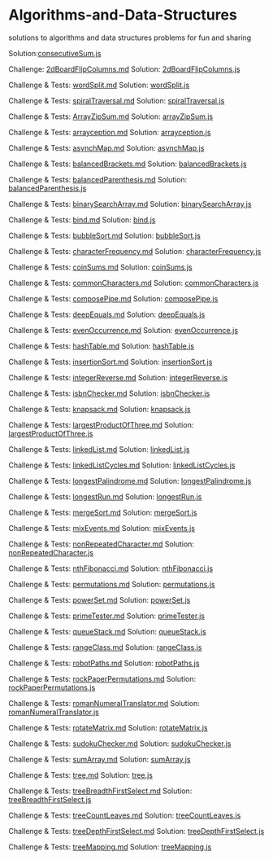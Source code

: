 # Algorithms-and-Data-Structures
solutions to algorithms and data structures problems for fun and sharing

Solution:[consecutiveSum.js](consecutiveSum.js)

Challenge: [2dBoardFlipColumns.md](2dBoardFlipColumns.md)
Solution: [2dBoardFlipColumns.js](2dBoardFlipColumns.js)

Challenge & Tests: [wordSplit.md](wordSplit.md) 
Solution: [wordSplit.js](wordSplit.js) 

Challenge & Tests: [spiralTraversal.md](spiralTraversal.md) 
Solution: [spiralTraversal.js](spiralTraversal.js) 

Challenge & Tests: [ArrayZipSum.md](ArrayZipSum.md) 
Solution: [arrayZipSum.js](arrayZipSum.js) 

Challenge & Tests: [arrayception.md](arrayception.md) 
Solution: [arrayception.js](arrayception.js) 

Challenge & Tests: [asynchMap.md](asynchMap.md) 
Solution: [asynchMap.js](asynchMap.js) 

Challenge & Tests: [balancedBrackets.md](balancedBrackets.md) 
Solution: [balancedBrackets.js](balancedBrackets.js) 

Challenge & Tests: [balancedParenthesis.md](balancedParenthesis.md) 
Solution: [balancedParenthesis.js](balancedParenthesis.js) 

Challenge & Tests: [binarySearchArray.md](binarySearchArray.md) 
Solution: [binarySearchArray.js](binarySearchArray.js) 

Challenge & Tests: [bind.md](bind.md) 
Solution: [bind.js](bind.js) 

Challenge & Tests: [bubbleSort.md](bubbleSort.md) 
Solution: [bubbleSort.js](bubbleSort.js) 

Challenge & Tests: [characterFrequency.md](characterFrequency.md) 
Solution: [characterFrequency.js](characterFrequency.js) 

Challenge & Tests: [coinSums.md](coinSums.md) 
Solution: [coinSums.js](coinSums.js) 

Challenge & Tests: [commonCharacters.md](commonCharacters.md) 
Solution: [commonCharacters.js](commonCharacters.js) 

Challenge & Tests: [composePipe.md](composePipe.md) 
Solution: [composePipe.js](composePipe.js) 

Challenge & Tests: [deepEquals.md](deepEquals.md) 
Solution: [deepEquals.js](deepEquals.js) 

Challenge & Tests: [evenOccurrence.md](evenOccurrence.md) 
Solution: [evenOccurrence.js](evenOccurrence.js) 

Challenge & Tests: [hashTable.md](hashTable.md) 
Solution: [hashTable.js](hashTable.js) 

Challenge & Tests: [insertionSort.md](insertionSort.md) 
Solution: [insertionSort.js](insertionSort.js) 

Challenge & Tests: [integerReverse.md](integerReverse.md) 
Solution: [integerReverse.js](integerReverse.js) 

Challenge & Tests: [isbnChecker.md](isbnChecker.md) 
Solution: [isbnChecker.js](isbnChecker.js) 

Challenge & Tests: [knapsack.md](knapsack.md) 
Solution: [knapsack.js](knapsack.js) 

Challenge & Tests: [largestProductOfThree.md](largestProductOfThree.md) 
Solution: [largestProductOfThree.js](largestProductOfThree.js) 

Challenge & Tests: [linkedList.md](linkedList.md) 
Solution: [linkedList.js](linkedList.js) 

Challenge & Tests: [linkedListCycles.md](linkedListCycles.md) 
Solution: [linkedListCycles.js](linkedListCycles.js) 

Challenge & Tests: [longestPalindrome.md](longestPalindrome.md) 
Solution: [longestPalindrome.js](longestPalindrome.js) 

Challenge & Tests: [longestRun.md](longestRun.md) 
Solution: [longestRun.js](longestRun.js) 

Challenge & Tests: [mergeSort.md](mergeSort.md) 
Solution: [mergeSort.js](mergeSort.js) 

Challenge & Tests: [mixEvents.md](mixEvents.md) 
Solution: [mixEvents.js](mixEvents.js) 

Challenge & Tests: [nonRepeatedCharacter.md](nonRepeatedCharacter.md) 
Solution: [nonRepeatedCharacter.js](nonRepeatedCharacter.js) 

Challenge & Tests: [nthFibonacci.md](nthFibonacci.md) 
Solution: [nthFibonacci.js](nthFibonacci.js) 

Challenge & Tests: [permutations.md](permutations.md) 
Solution: [permutations.js](permutations.js)

Challenge & Tests: [powerSet.md](powerSet.md) 
Solution: [powerSet.js](powerSet.js) 

Challenge & Tests: [primeTester.md](primeTester.md) 
Solution: [primeTester.js](primeTester.js) 

Challenge & Tests: [queueStack.md](queueStack.md) 
Solution: [queueStack.js](queueStack.js)

Challenge & Tests: [rangeClass.md](rangeClass.md) 
Solution: [rangeClass.js](rangeClass.js)

Challenge & Tests: [robotPaths.md](robotPaths.md) 
Solution: [robotPaths.js](robotPaths.js) 

Challenge & Tests: [rockPaperPermutations.md](rockPaperPermutations.md) 
Solution: [rockPaperPermutations.js](rockPaperPermutations.js) 

Challenge & Tests: [romanNumeralTranslator.md](romanNumeralTranslator.md) 
Solution: [romanNumeralTranslator.js](romanNumeralTranslator.js)

Challenge & Tests: [rotateMatrix.md](rotateMatrix.md) 
Solution: [rotateMatrix.js](rotateMatrix.js)

Challenge & Tests: [sudokuChecker.md](sudokuChecker.md) 
Solution: [sudokuChecker.js](sudokuChecker.js) 

Challenge & Tests: [sumArray.md](sumArray.md) 
Solution: [sumArray.js](sumArray.js) 

Challenge & Tests: [tree.md](tree.md) 
Solution: [tree.js](tree.js)

Challenge & Tests: [treeBreadthFirstSelect.md](treeBreadthFirstSelect.md) 
Solution: [treeBreadthFirstSelect.js](treeBreadthFirstSelect.js) 

Challenge & Tests: [treeCountLeaves.md](treeCountLeaves.md) 
Solution: [treeCountLeaves.js](treeCountLeaves.js) 

Challenge & Tests: [treeDepthFirstSelect.md](treeDepthFirstSelect.md) 
Solution: [treeDepthFirstSelect.js](treeDepthFirstSelect.js)

Challenge & Tests: [treeMapping.md](treeMapping.md) 
Solution: [treeMapping.js](treeMapping.js) 
